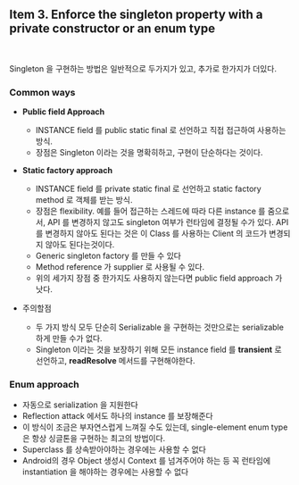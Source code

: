 ## Item 3. Enforce the singleton property with a private constructor or an enum type
<br/>

Singleton 을 구현하는 방법은 일반적으로 두가지가 있고, 추가로 한가지가 더있다.

### Common ways
  * **Public field Approach**
    - INSTANCE field 를 public static final 로 선언하고 직접 접근하여 사용하는 방식.
    - 장점은 Singleton 이라는 것을 명확히하고, 구현이 단순하다는 것이다.
  
  * **Static factory approach**
    - INSTANCE field 를 private static final 로 선언하고 static factory method 로 객체를 받는 방식.
    - 장점은 flexibility. 예를 들어 접근하는 스레드에 따라 다른 instance 를 줌으로서, API 를 변경하지 않고도 singleton 여부가 런타임에 결정될 수가 있다. API 를 변경하지 않아도 된다는 것은 이 Class 를 사용하는 Client 의 코드가 변경되지 않아도 된다는것이다.
    - Generic singleton factory 를 만들 수 있다
    - Method reference 가 supplier 로 사용될 수 있다.
    - 위의 세가지 장점 중 한가지도 사용하지 않는다면 public field approach 가 낫다.

  * 주의할점
    - 두 가지 방식 모두 단순히 Serializable 을 구현하는 것만으로는 serializable 하게 만들 수가 없다.
    - Singleton 이라는 것을 보장하기 위해 모든 instance field 를 **transient** 로 선언하고, **readResolve** 메서드를 구현해야한다.
    
### Enum approach
  - 자동으로 serialization 을 지원한다
  - Reflection attack 에서도 하나의 instance 를 보장해준다
  - 이 방식이 조금은 부자연스럽게 느껴질 수도 있는데, single-element enum type 은 항상 싱글톤을 구현하는 최고의 방법이다.
  - Superclass 를 상속받아야하는 경우에는 사용할 수 없다
  - Android의 경우 Object 생성시 Context 를 넘겨주어야 하는 등 꼭 런타임에 instantiation 을 해야하는 경우에는 사용할 수 없다
